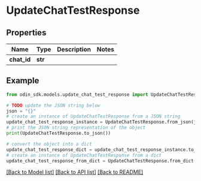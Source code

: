 # UpdateChatTestResponse


## Properties

Name | Type | Description | Notes
------------ | ------------- | ------------- | -------------
**chat_id** | **str** |  | 

## Example

```python
from odin_sdk.models.update_chat_test_response import UpdateChatTestResponse

# TODO update the JSON string below
json = "{}"
# create an instance of UpdateChatTestResponse from a JSON string
update_chat_test_response_instance = UpdateChatTestResponse.from_json(json)
# print the JSON string representation of the object
print(UpdateChatTestResponse.to_json())

# convert the object into a dict
update_chat_test_response_dict = update_chat_test_response_instance.to_dict()
# create an instance of UpdateChatTestResponse from a dict
update_chat_test_response_from_dict = UpdateChatTestResponse.from_dict(update_chat_test_response_dict)
```
[[Back to Model list]](../README.md#documentation-for-models) [[Back to API list]](../README.md#documentation-for-api-endpoints) [[Back to README]](../README.md)


